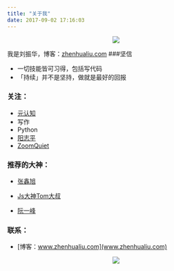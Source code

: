 ```yaml
---
title: "关于我"
date: 2017-09-02 17:16:03
---
```

<center>
    <p><img src="http://7xlfkx.com1.z0.glb.clouddn.com/white2.jpg" align="center"></p>
</center>

我是刘振华，博客：[zhenhualiu.com](zhenhualiu.com)
###坚信



- 一切技能皆可习得，包括写代码
- 「持续」并不是坚持，做就是最好的回报


<h3>关注：</h3>


- [元认知](http://www.mesule.com/)
- 写作
- Python
- [阳志平](http://www.yangzhiping.com/)
- [ZoomQuiet](http://blog.zoomquiet.io/)




<h3>推荐的大神：</h3>

- [张鑫旭](http://www.zhangxinxu.com/)

- [Js大神Tom大叔](http://www.cnblogs.com/TomXu/archive/2011/12/15/2288411.html)

- [阮一峰](http://www.ruanyifeng.com/)



<h3>联系：</h3>

- [博客：www.zhenhualiu.com](www.zhenhualiu.com)



<center>
    <p><img src="http://i173.photobucket.com/albums/w63/cnfeat/2015-08-29-2_zpsqj7po8eo.png" align="center"></p>
</center>